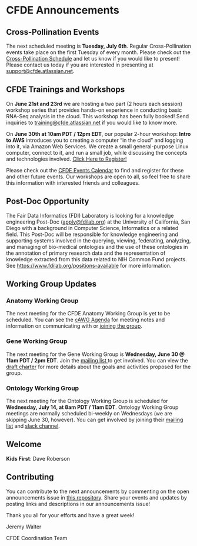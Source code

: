 # CFDE Announcements

## Cross-Pollination Events
The next scheduled meeting is **Tuesday, July 6th**. Regular Cross-Pollination events take place on the first Tuesday of every month. Please check out the  [Cross-Pollination Schedule](https://docs.google.com/spreadsheets/d/1hQAeOLkivUZZnwZ_KxfGw3neezMaWbrPk9nnFiKfQGA/edit?usp=sharing)  and let us know if you would like to present! Please contact us today if you are interested in presenting at support@cfde.atlassian.net.

## CFDE Trainings and Workshops

On **June 21st and 23rd** we are hosting a two part (2 hours each session) workshop series that provides hands-on experience in conducting basic RNA-Seq analysis in the cloud.  This workshop has been fully booked! Send inquiries to training@cfde.atlassian.net if you would like to know more.

On **June 30th at 10am PDT / 12pm EDT**, our popular 2-hour workshop: **Intro to AWS** introduces you to creating a computer “in the cloud” and logging into it, via Amazon Web Services. We create a small general-purpose Linux computer, connect to it, and run a small job, while discussing the concepts and technologies involved. [Click Here to Register!](https://www.nih-cfde.org/events/cfde-training-workshop-2/?pk_campaign=anc)

Please check out the [CFDE Events Calendar](https://www.nih-cfde.org/events/?pk_campaign=anc) to find and register for these and other future events. Our workshops are open to all, so feel free to share this information with interested friends and colleagues.

## Post-Doc Opportunity
The Fair Data Informatics (FDI) Laboratory is looking for a knowledge engineering Post-Doc (apply@fdilab.org) at the University of California, San Diego with a background in Computer Science, Informatics or a related field. This Post-Doc will be responsible for knowledge engineering and supporting systems involved in the querying, viewing, federating, analyzing, and managing of bio-medical ontologies and the use of these ontologies in the annotation of primary research data and the representation of knowledge extracted from this data related to NIH Common Fund projects. See https://www.fdilab.org/positions-available for more information.

## Working Group Updates
### Anatomy Working Group
The next meeting for the CFDE Anatomy Working Group is yet to be scheduled.  You can see the [cAWG Agenda](https://docs.google.com/document/d/1K5L9WllqaABbr4MGO21ogDELyvtpVrD31wbvSNhx6ys/edit?usp=sharing) for meeting notes and information on communicating with or [joining the group](https://crosspollinationevents.groups.io/g/AnatomyWorkingGroup). 

### Gene Working Group
The next meeting for the Gene Working Group is **Wednesday, June 30 @ 11am PDT / 2pm EDT**. Join the [mailing list ](https://cfdepublic.groups.io/g/GeneWorkingGroup) to get involved. You can view the [draft charter](https://drive.google.com/file/d/1DbdbQ73_YlvG9iDuDSljyWyZWKdQDKNX/view?usp=sharing) for more details about the goals and activities proposed for the group. 

### Ontology Working Group
The next meeting for the Ontology Working Group is scheduled for **Wednesday, July 14, at 8am PDT / 11am EDT**. Ontology Working Group meetings are normally scheduled bi-weekly on Wednesdays (we are skipping June 30, however). You can get involved by joining their [mailing list](https://cfdepublic.groups.io/g/OntologyWorkingGroup) and [slack channel](https://cfdeworkspace.slack.com/archives/C01GP14DLJX.).  

## Welcome
**Kids First**: Dave Roberson

## Contributing
You can contribute to the next announcements by commenting on the open announcements issue in [this repository](https://github.com/nih-cfde/announcements/issues). Share your events and updates by posting links and descriptions in our announcements issue!

Thank you all for your efforts and have a great week!

Jeremy Walter

CFDE Coordination Team

